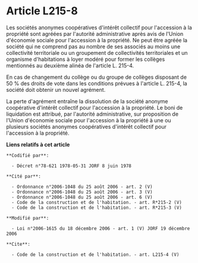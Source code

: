 # Article L215-8

Les sociétés anonymes coopératives d'intérêt collectif pour l'accession à la propriété sont agréées par l'autorité
administrative après avis de l'Union d'économie sociale pour l'accession à la propriété. Ne peut être agréée la société qui
ne comprend pas au nombre de ses associés au moins une collectivité territoriale ou un groupement de collectivités
territoriales et un organisme d'habitations à loyer modéré pour former les collèges mentionnés au deuxième alinéa de
l'article L. 215-4. 

En cas de changement du collège ou du groupe de collèges disposant de 50 % des droits de vote dans les conditions prévues à
l'article L. 215-4, la société doit obtenir un nouvel agrément. 

La perte d'agrément entraîne la dissolution de la société anonyme coopérative d'intérêt collectif pour l'accession à la
propriété. Le boni de liquidation est attribué, par l'autorité administrative, sur proposition de l'Union d'économie sociale
pour l'accession à la propriété à une ou plusieurs sociétés anonymes coopératives d'intérêt collectif pour l'accession à la
propriété.

**Liens relatifs à cet article**

	**Codifié par**:

	  - Décret n°78-621 1978-05-31 JORF 8 juin 1978

	**Cité par**:

	  - Ordonnance n°2006-1048 du 25 août 2006 - art. 2 (V)
	  - Ordonnance n°2006-1048 du 25 août 2006 - art. 3 (V)
	  - Ordonnance n°2006-1048 du 25 août 2006 - art. 6 (V)
	  - Code de la construction et de l'habitation. - art. R*215-2 (V)
	  - Code de la construction et de l'habitation. - art. R*215-3 (V)

	**Modifié par**:

	  - Loi n°2006-1615 du 18 décembre 2006 - art. 1 (V) JORF 19 décembre 2006

	**Cite**:

	  - Code de la construction et de l'habitation. - art. L215-4 (V)
